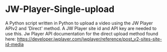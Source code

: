 # JW-Player-Single-upload
A Python script written in Python to upload a video using the JW Player APIv2 and 'Direct' method. A JW Player site id and API key are needed to use this.
Jw Player API documentation for the direct upload method found here: https://developer.jwplayer.com/jwplayer/reference/post_v2-sites-site-id-media
